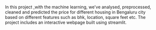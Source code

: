 In this project ,with the machine learning, we've analysed, preprocessed, cleaned and predicted the price for different housing in Bengaluru city based on different features such as bhk, location, square feet etc. The project includes an interactive webpage built using streamlit. 
